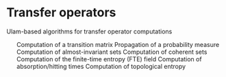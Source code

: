 # Transfer operators
Ulam-based algorithms for transfer operator computations
<ul>
Computation of a transition matrix
Propagation of a probability measure
Computation of almost-invariant sets
Computation of coherent sets
Computation of the finite-time entropy (FTE) field
Computation of absorption/hitting times
Computation of topological entropy
</ul>
